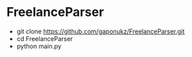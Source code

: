 # FreelanceParser

- git clone https://github.com/gaponukz/FreelanceParser.git
- cd FreelanceParser
- python main.py
